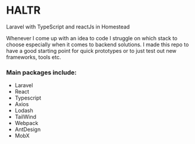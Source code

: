 # HALTR
Laravel with TypeScript and reactJs in Homestead

Whenever I come up with an idea to code I struggle on which stack to choose especially when it comes to backend solutions.
I made this repo to have a good starting point for quick prototypes or to just test out new frameworks, tools etc.

### Main packages include:
- Laravel
- React
- Typescript
- Axios
- Lodash
- TailWind
- Webpack
- AntDesign
- MobX
